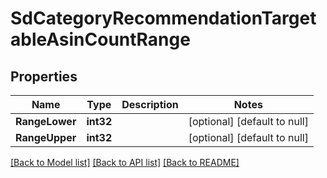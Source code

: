 # SdCategoryRecommendationTargetableAsinCountRange

## Properties
Name | Type | Description | Notes
------------ | ------------- | ------------- | -------------
**RangeLower** | **int32** |  | [optional] [default to null]
**RangeUpper** | **int32** |  | [optional] [default to null]

[[Back to Model list]](../README.md#documentation-for-models) [[Back to API list]](../README.md#documentation-for-api-endpoints) [[Back to README]](../README.md)

